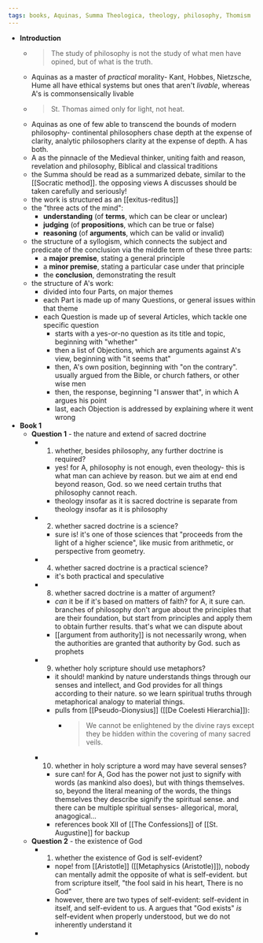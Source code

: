 ```yaml
---
tags: books, Aquinas, Summa Theologica, theology, philosophy, Thomism
---
```


- **Introduction**
	- > The study of philosophy is not the study of what men have opined, but of what is the truth.
	- Aquinas as a master of _practical_ morality- Kant, Hobbes, Nietzsche, Hume all have ethical systems but ones that aren't _livable_, whereas A's is commonsensically livable
	- > St. Thomas aimed only for light, not heat.
	- Aquinas as one of few able to transcend the bounds of modern philosophy- continental philosophers chase depth at the expense of clarity, analytic philosophers clarity at the expense of depth. A has both.
	- A as the pinnacle of the Medieval thinker, uniting faith and reason, revelation and philosophy, Biblical and classical traditions
	- the Summa should be read as a summarized debate, similar to the [[Socratic method]]. the opposing views A discusses should be taken carefully and seriously!
	- the work is structured as an [[exitus-reditus]]
	- the "three acts of the mind":
		- **understanding** (of **terms**, which can be clear or unclear)
		- **judging** (of **propositions**, which can be true or false)
		- **reasoning** (of **arguments**, which can be valid or invalid)
	- the structure of a syllogism, which connects the subject and predicate of the conclusion via the middle term of these three parts:
		- a **major premise**, stating a general principle
		- a **minor premise**, stating a particular case under that principle
		- the **conclusion**, demonstrating the result
	- the structure of A's work:
		- divided into four Parts, on major themes
		- each Part is made up of many Questions, or general issues within that theme
		- each Question is made up of several Articles, which tackle one specific question
			- starts with a yes-or-no question as its title and topic, beginning with "whether"
			- then a list of Objections, which are arguments against A's view, beginning with "it seems that"
			- then, A's own position, beginning with "on the contrary". usually argued from the Bible, or church fathers, or other wise men
			- then, the response, beginning "I answer that", in which A argues his point
			- last, each Objection is addressed by explaining where it went wrong
- **Book 1**
	- **Question 1** - the nature and extend of sacred doctrine
		- 1. whether, besides philosophy, any further doctrine is required?
			- yes! for A, philosophy is not enough, even theology- this is what man can achieve by reason. but we aim at end end beyond reason, God. so we need certain truths that philosophy cannot reach.
			- theology insofar as it is sacred doctrine is separate from theology insofar as it is philosophy
		- 2. whether sacred doctrine is a science?
			- sure is! it's one of those sciences that "proceeds from the light of a higher science", like music from arithmetic, or perspective from geometry.
		- 4. whether sacred doctrine is a practical science?
			- it's both practical and speculative
		- 8. whether sacred doctrine is a matter of argument?
			- *can* it be if it's based on matters of faith? for A, it sure can. branches of philosophy don't argue about the principles that are their foundation, but start from principles and apply them to obtain further results. that's what we can dispute about
			- [[argument from authority]] is not necessarily wrong, when the authorities are granted that authority by God. such as prophets
		- 9. whether holy scripture should use metaphors?
			- it should! mankind by nature understands things through our senses and intellect, and God provides for all things according to their nature. so we learn spiritual truths through metaphorical analogy to material things.
			- pulls from [[Pseudo-Dionysius]] ([[De Coelesti Hierarchia]]):
				- > We cannot be enlightened by the divine rays except they be hidden within the covering of many sacred veils.
		- 10. whether in holy scripture a word may have several senses?
			- sure can! for A, God has the power not just to signify with words (as mankind also does), but with things themselves. so, beyond the literal meaning of the words, the things themselves they describe signify the spiritual sense. and there can be multiple spiritual senses- allegorical, moral, anagogical...
			- references book XII of [[The Confessions]] of [[St. Augustine]] for backup
	- **Question 2** - the existence of God
		- 1. whether the existence of God is self-evident?
			- nope! from [[Aristotle]] ([[Metaphysics (Aristotle)]]), nobody can mentally admit the opposite of what is self-evident. but from scripture itself, "the fool said in his heart, There is no God"
			- however, there are two types of self-evident: self-evident in itself, and self-evident to us. A argues that "God exists" _is_ self-evident when properly understood, but we do not inherently understand it
		-